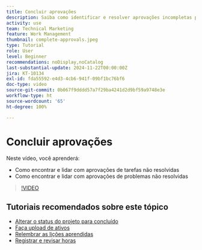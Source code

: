 ```yaml
---
title: Concluir aprovações
description: Saiba como identificar e resolver aprovações incompletas para poder encerrar o seu projeto.
activity: use
team: Technical Marketing
feature: Work Management
thumbnail: complete-approvals.jpeg
type: Tutorial
role: User
level: Beginner
recommendations: noDisplay,noCatalog
last-substantial-update: 2024-11-22T00:00:00Z
jira: KT-10134
exl-id: fda55592-e4d3-4cb6-941f-09bf1bc76bf6
doc-type: video
source-git-commit: 0b067f9dddd57a7f29ba4241d2d9bf59a9748e3e
workflow-type: ht
source-wordcount: '65'
ht-degree: 100%

---
```


# Concluir aprovações

Neste vídeo, você aprenderá:

* Como encontrar e lidar com aprovações de tarefas não resolvidas
* Como encontrar e lidar com aprovações de problemas não resolvidas

>[!VIDEO](https://video.tv.adobe.com/v/3439422/?quality=12&learn=on)

## Tutoriais recomendados sobre este tópico

* [Alterar o status do projeto para concluído](/help/manage-work/projects/change-the-project-status.md)
* [Faça upload de ativos](/help/manage-work/close-a-project/upload-assets.md)
* [Relembrar as lições aprendidas](/help/manage-work/close-a-project/lessons-learned-from-closing-a-project.md)
* [Registrar e revisar horas](/help/manage-work/close-a-project/log-and-review-hours.md)


